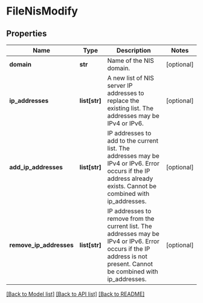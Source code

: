 # FileNisModify

## Properties
Name | Type | Description | Notes
------------ | ------------- | ------------- | -------------
**domain** | **str** | Name of the NIS domain. | [optional] 
**ip_addresses** | **list[str]** | A new list of NIS server IP addresses to replace the existing list. The addresses may be IPv4 or IPv6. | [optional] 
**add_ip_addresses** | **list[str]** | IP addresses to add to the current list. The addresses may be IPv4 or IPv6. Error occurs if the IP address already exists. Cannot be combined with ip_addresses. | [optional] 
**remove_ip_addresses** | **list[str]** | IP addresses to remove from the current list. The addresses may be IPv4 or IPv6. Error occurs if the IP address is not present. Cannot be combined with ip_addresses. | [optional] 

[[Back to Model list]](../README.md#documentation-for-models) [[Back to API list]](../README.md#documentation-for-api-endpoints) [[Back to README]](../README.md)

